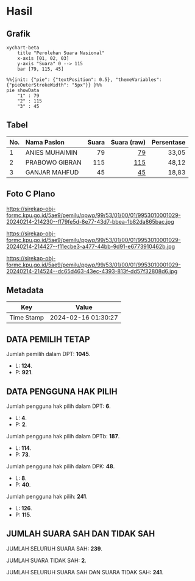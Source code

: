 # Hasil

## Grafik

```mermaid
xychart-beta
    title "Perolehan Suara Nasional"
    x-axis [01, 02, 03]
    y-axis "Suara" 0 --> 115
    bar [79, 115, 45]
```

```mermaid
%%{init: {"pie": {"textPosition": 0.5}, "themeVariables": {"pieOuterStrokeWidth": "5px"}} }%%
pie showData
    "1" : 79
    "2" : 115
    "3" : 45
```

## Tabel

| No. | Nama Paslon    | Suara | Suara (raw) | Persentase |
|:--- |:-------------- | -----:| -----------:| ----------:|
| 1   | ANIES MUHAIMIN | 79    | [79][p-1]   | 33,05      |
| 2   | PRABOWO GIBRAN | 115   | [115][p-2]  | 48,12      |
| 3   | GANJAR MAHFUD  | 45    | [45][p-3]   | 18,83      |


[p-1]: https://github.com/gigit-pemilu/pemilu-2024/blob/main/pilpres/hitung-suara/sub/99-luar-negeri/sub/53-jeddah-arab-saudi/sub/01-jeddah-arab-saudi/sub/0001-jeddah-arab-saudi/sub/029-ksk-017/sub/paslon-1.txt
[p-2]: https://github.com/gigit-pemilu/pemilu-2024/blob/main/pilpres/hitung-suara/sub/99-luar-negeri/sub/53-jeddah-arab-saudi/sub/01-jeddah-arab-saudi/sub/0001-jeddah-arab-saudi/sub/029-ksk-017/sub/paslon-2.txt
[p-3]: https://github.com/gigit-pemilu/pemilu-2024/blob/main/pilpres/hitung-suara/sub/99-luar-negeri/sub/53-jeddah-arab-saudi/sub/01-jeddah-arab-saudi/sub/0001-jeddah-arab-saudi/sub/029-ksk-017/sub/paslon-3.txt

## Foto C Plano

https://sirekap-obj-formc.kpu.go.id/5ae9/pemilu/ppwp/99/53/01/00/01/9953010001029-20240214-214230--ff79fe5d-8e77-43d7-bbea-1b82da865bac.jpg

https://sirekap-obj-formc.kpu.go.id/5ae9/pemilu/ppwp/99/53/01/00/01/9953010001029-20240214-214427--f11ecbe3-a477-44bb-9d91-e6773910462b.jpg

https://sirekap-obj-formc.kpu.go.id/5ae9/pemilu/ppwp/99/53/01/00/01/9953010001029-20240214-214524--dc65d463-43ec-4393-813f-dd57f32808d6.jpg


## Metadata

| Key        | Value               |
| ---------- | ------------------- |
| Time Stamp | 2024-02-16 01:30:27 |


## DATA PEMILIH TETAP

Jumlah pemilih dalam DPT: **1045**.
 * L: **124**.
 * P: **921**.

## DATA PENGGUNA HAK PILIH

Jumlah pengguna hak pilih dalam DPT: **6**.
 * L: **4**.
 * P: **2**.

Jumlah pengguna hak pilih dalam DPTb: **187**.
 * L: **114**.
 * P: **73**.

Jumlah pengguna hak pilih dalam DPK: **48**.
 * L: **8**.
 * P: **40**.

Jumlah pengguna hak pilih: **241**.
 * L: **126**.
 * P: **115**.

## JUMLAH SUARA SAH DAN TIDAK SAH

JUMLAH SELURUH SUARA SAH: **239**.

JUMLAH SUARA TIDAK SAH: **2**.

JUMLAH SELURUH SUARA SAH DAN SUARA TIDAK SAH: **241**.



